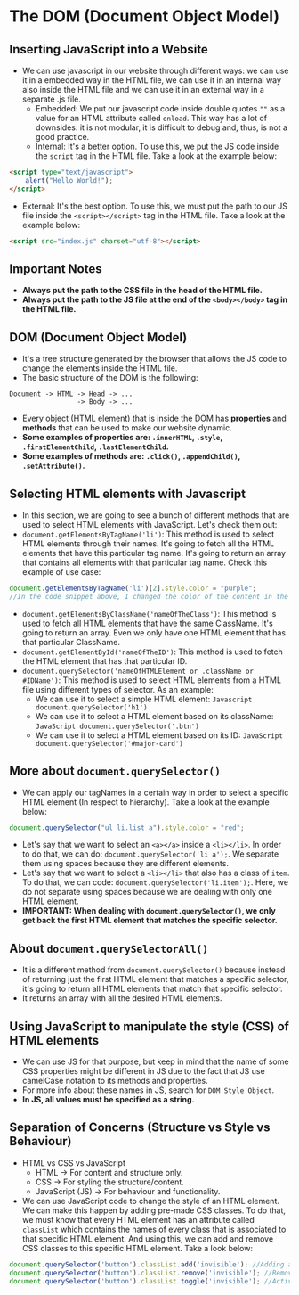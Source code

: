 # The DOM (Document Object Model)

## Inserting JavaScript into a Website
* We can use javascript in our website through different ways: we can use it in a embedded way in the HTML file, we can use it in an internal way also inside the HTML file and we can use it in an external way in a separate .js file.
  * Embedded: We put our javascript code inside double quotes ```""``` as a value for an HTML attribute called ```onload```. This way has a lot of downsides: it is not modular, it is difficult to debug and, thus, is not a good practice.
  * Internal: It's a better option. To use this, we put the JS code inside the ```script``` tag in the HTML file. Take a look at the example below:
```HTML
<script type="text/javascript">
    alert("Hello World!");
</script>
```
  * External: It's the best option. To use this, we must put the path to our JS file inside the ```<script></script>``` tag in the HTML file. Take a look at the example below:
```HTML
<script src="index.js" charset="utf-8"></script>
```

## Important Notes
* __Always put the path to the CSS file in the head of the HTML file.__
* __Always put the path to the JS file at the end of the ```<body></body>``` tag in the HTML file.__

## DOM (Document Object Model)
* It's a tree structure generated by the browser that allows the JS code to change the elements inside the HTML file.
* The basic structure of the DOM is the following:
```
Document -> HTML -> Head -> ...
                 -> Body -> ...
```
* Every object (HTML element) that is inside the DOM has __properties__ and __methods__ that can be used to make our website dynamic.
* __Some examples of properties are: ```.innerHTML```, ```.style```, ```.firstElementChild```, ```.lastElementChild```.__
* __Some examples of methods are: ```.click()```, ```.appendChild()```, ```.setAttribute()```.__
  
## Selecting HTML elements with Javascript
* In this section, we are going to see a bunch of different methods that are used to select HTML elements with JavaScript. Let's check them out:
* ```document.getElementsByTagName('li')```: This method is used to select HTML elements through their names. It's going to fetch all the HTML elements that have this particular tag name. It's going to return an array that contains all elements with that particular tag name. Check this example of use case:
```JavaScript
document.getElementsByTagName('li')[2].style.color = "purple";
//In the code snippet above, I changed the color of the content in the third "li" element to purple.
```
* ```document.getElementsByClassName('nameOfTheClass')```: This method is used to fetch all HTML elements that have the same ClassName. It's going to return an array. Even we only have one HTML element that has that particular ClassName.
* ```document.getElementById('nameOfTheID')```: This method is used to fetch the HTML element that has that particular ID.
* ```document.querySelector('nameOfHTMLElement or .className or #IDName')```: This method is used to select HTML elements from a HTML file using different types of selector. As an example:
  * We can use it to select a simple HTML element: ```Javascript  document.querySelector('h1')```
  * We can use it to select a HTML element based on its className: ```JavaScript document.querySelector('.btn')```
  * We can use it to select a HTML element based on its ID: ```JavaScript document.querySelector('#major-card')```

## More about ```document.querySelector()```
* We can apply our tagNames in a certain way in order to select a specific HTML element (In respect to hierarchy). Take a look at the example below:
```JavaScript
document.querySelector("ul li.list a").style.color = "red";
```
* Let's say that we want to select an ```<a></a>``` inside a ```<li></li>```. In order to do that, we can do: ```document.querySelector('li a');```. We separate them using spaces because they are different elements.
* Let's say that we want to select a ```<li></li>``` that also has a class of ```item```. To do that, we can code: ```document.querySelector('li.item');```. Here, we do not separate using spaces because we are dealing with only one HTML element.
* __IMPORTANT: When dealing with ```document.querySelector()```, we only get back the first HTML element that matches the specific selector.__

## About ```document.querySelectorAll()```
* It is a different method from ```document.querySelector()``` because instead of returning just the first HTML element that matches a specific selector, it's going to return all HTML elements that match that specific selector.
* It returns an array with all the desired HTML elements.

## Using JavaScript to manipulate the style (CSS) of HTML elements
* We can use JS for that purpose, but keep in mind that the name of some CSS properties might be different in JS due to the fact that JS use camelCase notation to its methods and properties.
* For more info about these names in JS, search for ```DOM Style Object```.
* __In JS, all values must be specified as a string.__

## Separation of Concerns (Structure vs Style vs Behaviour)
* HTML vs CSS vs JavaScript
  * HTML -> For content and structure only.
  * CSS -> For styling the structure/content.
  * JavaScript (JS) -> For behaviour and functionality.
* We can use JavaScript code to change the style of an HTML element. We can make this happen by adding pre-made CSS classes. To do that, we must know that every HTML element has an attribute called ```classList``` which contains the names of every class that is associated to that specific HTML element. And using this, we can add and remove CSS classes to this specific HTML element. Take a look below:
```JavaScript
document.querySelector('button').classList.add('invisible'); //Adding a new CSS class called 'invisible' to the 'button' HTML element.
document.querySelector('button').classList.remove('invisible'); //Remove the CSS class called 'invisible' to the 'button' HTML element.
document.querySelector('button').classList.toggle('invisible'); //Activating and Deactivating the CSS class called 'invisible' to the 'button' HTML element.
```
